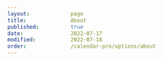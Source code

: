 ```yaml
---
layout:             page
title:              About 
published:          true
date:               2022-07-17
modified:           2022-07-18
order:              /calendar-pro/options/about
---
```

